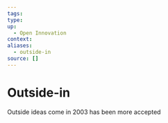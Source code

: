 ```yaml
---
tags:
type:
up:
  - Open Innovation
context:
aliases:
  - outside-in
source: []
---
```


# Outside-in

Outside ideas come in
2003 has been more accepted

